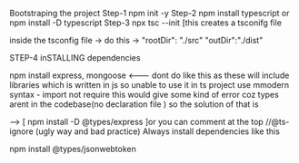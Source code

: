 Bootstraping the project 
 Step-1 npm init -y
 Step-2 npm install typescript or npm install -D typescript
 Step-3 npx tsc --init [this creates a tsconifg file 

 inside the tsconfig file -> do this -> "rootDir": "./src" "outDir":"./dist"

 STEP-4 inSTALLING dependencies

npm install express, mongoose  <--- dont do like this as these will include libraries which is written in js so unable to use it in ts project
use mmodern syntax - import not require this would give some kind of error coz types arent in the codebase(no declaration file )
so the solution of that is

--> [  npm install -D @types/express ]or you can comment at the top //@ts-ignore (ugly way and bad practice)
Always install dependencies like this 

npm install  @types/jsonwebtoken 
